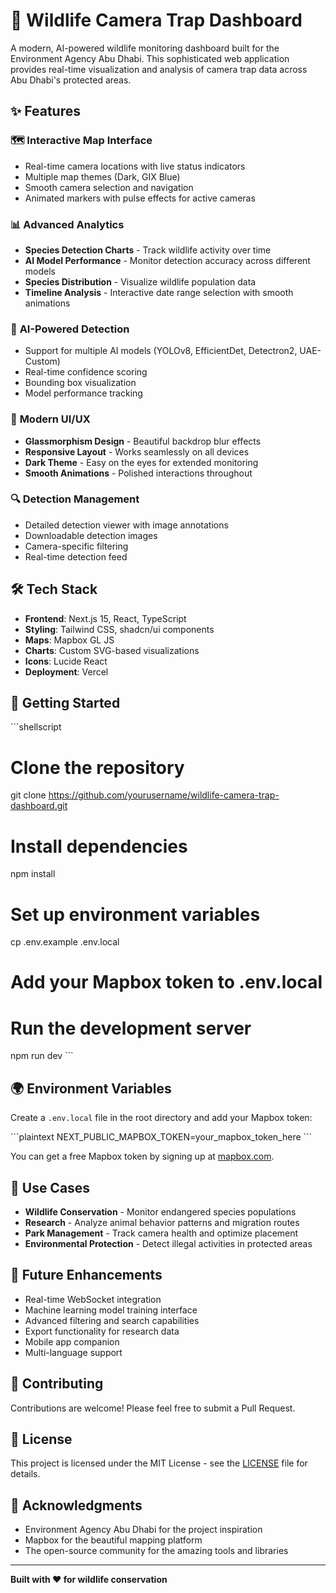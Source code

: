 # 🦌 Wildlife Camera Trap Dashboard

A modern, AI-powered wildlife monitoring dashboard built for the Environment Agency Abu Dhabi. This sophisticated web application provides real-time visualization and analysis of camera trap data across Abu Dhabi's protected areas.

## ✨ Features

### 🗺️ **Interactive Map Interface**

- Real-time camera locations with live status indicators
- Multiple map themes (Dark, GIX Blue)
- Smooth camera selection and navigation
- Animated markers with pulse effects for active cameras


### 📊 **Advanced Analytics**

- **Species Detection Charts** - Track wildlife activity over time
- **AI Model Performance** - Monitor detection accuracy across different models
- **Species Distribution** - Visualize wildlife population data
- **Timeline Analysis** - Interactive date range selection with smooth animations


### 🤖 **AI-Powered Detection**

- Support for multiple AI models (YOLOv8, EfficientDet, Detectron2, UAE-Custom)
- Real-time confidence scoring
- Bounding box visualization
- Model performance tracking


### 📱 **Modern UI/UX**

- **Glassmorphism Design** - Beautiful backdrop blur effects
- **Responsive Layout** - Works seamlessly on all devices
- **Dark Theme** - Easy on the eyes for extended monitoring
- **Smooth Animations** - Polished interactions throughout


### 🔍 **Detection Management**

- Detailed detection viewer with image annotations
- Downloadable detection images
- Camera-specific filtering
- Real-time detection feed


## 🛠️ Tech Stack

- **Frontend**: Next.js 15, React, TypeScript
- **Styling**: Tailwind CSS, shadcn/ui components
- **Maps**: Mapbox GL JS
- **Charts**: Custom SVG-based visualizations
- **Icons**: Lucide React
- **Deployment**: Vercel


## 🚀 Getting Started

\`\`\`shellscript
# Clone the repository
git clone https://github.com/yourusername/wildlife-camera-trap-dashboard.git

# Install dependencies
npm install

# Set up environment variables
cp .env.example .env.local
# Add your Mapbox token to .env.local

# Run the development server
npm run dev
\`\`\`

## 🌍 Environment Variables

Create a `.env.local` file in the root directory and add your Mapbox token:

\`\`\`plaintext
NEXT_PUBLIC_MAPBOX_TOKEN=your_mapbox_token_here
\`\`\`

You can get a free Mapbox token by signing up at [mapbox.com](https://www.mapbox.com/).

## 🎯 Use Cases

- **Wildlife Conservation** - Monitor endangered species populations
- **Research** - Analyze animal behavior patterns and migration routes
- **Park Management** - Track camera health and optimize placement
- **Environmental Protection** - Detect illegal activities in protected areas


## 🔮 Future Enhancements

- Real-time WebSocket integration
- Machine learning model training interface
- Advanced filtering and search capabilities
- Export functionality for research data
- Mobile app companion
- Multi-language support


## 🤝 Contributing

Contributions are welcome! Please feel free to submit a Pull Request.

## 📄 License

This project is licensed under the MIT License - see the [LICENSE](LICENSE) file for details.

## 🙏 Acknowledgments

- Environment Agency Abu Dhabi for the project inspiration
- Mapbox for the beautiful mapping platform
- The open-source community for the amazing tools and libraries


---

**Built with ❤️ for wildlife conservation**
